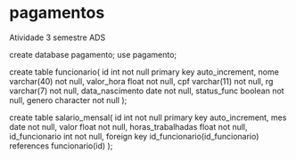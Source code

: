 # pagamentos
Atividade 3 semestre ADS


create database pagamento; 
use pagamento;

create table funcionario( 
id int not null primary key auto_increment, nome varchar(40) not null, valor_hora float not null, cpf varchar(11) not null, rg varchar(7) not null, data_nascimento date not null, status_func boolean not null, genero character not null );

create table salario_mensal( 
id int not null primary key auto_increment, mes date not null, valor float not null, horas_trabalhadas float not null, id_funcionario int not null, foreign key id_funcionario(id_funcionario) references funcionario(id) );

